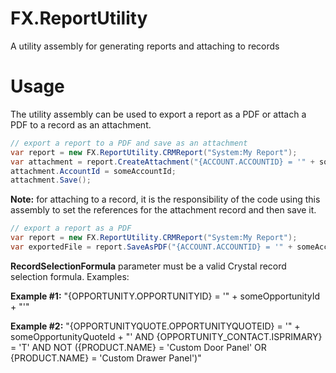 # FX.ReportUtility
A utility assembly for generating reports and attaching to records

# Usage
The utility assembly can be used to export a report as a PDF or attach a PDF to a record as an attachment.

```C#
// export a report to a PDF and save as an attachment
var report = new FX.ReportUtility.CRMReport("System:My Report");
var attachment = report.CreateAttachment("{ACCOUNT.ACCOUNTID} = '" + someAccountId + "'");
attachment.AccountId = someAccountId;
attachment.Save();
```

**Note:** for attaching to a record, it is the responsibility of the code using this assembly to set the references for the attachment record and then save it.

```C#
// export a report as a PDF 
var report = new FX.ReportUtility.CRMReport("System:My Report");
var exportedFile = report.SaveAsPDF("{ACCOUNT.ACCOUNTID} = '" + someAccountId + "'");
```

**RecordSelectionFormula** parameter must be a valid Crystal record selection formula. Examples:

**Example #1:**
"{OPPORTUNITY.OPPORTUNITYID} = '" + someOpportunityId + "'"
 
**Example #2:**
"{OPPORTUNITYQUOTE.OPPORTUNITYQUOTEID} = '" + someOpportunityQuoteId + "' AND {OPPORTUNITY_CONTACT.ISPRIMARY} = 'T' AND NOT ({PRODUCT.NAME} = 'Custom Door Panel' OR {PRODUCT.NAME} = 'Custom Drawer Panel')"
